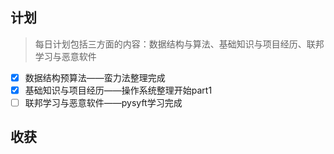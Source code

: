 ## 计划
> 每日计划包括三方面的内容：数据结构与算法、基础知识与项目经历、联邦学习与恶意软件

- [x] 数据结构预算法——蛮力法整理完成
- [x] 基础知识与项目经历——操作系统整理开始part1
- [ ] 联邦学习与恶意软件——pysyft学习完成

## 收获